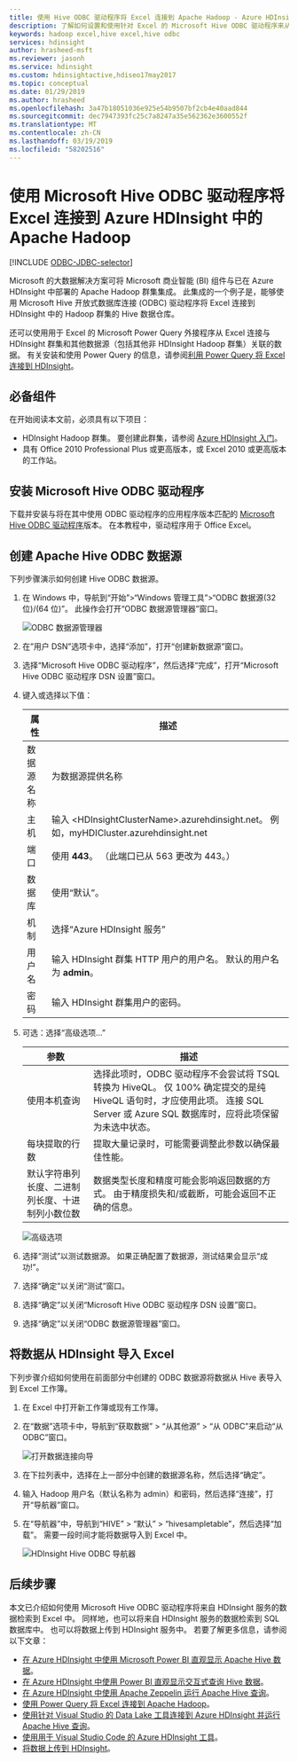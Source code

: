 ```yaml
---
title: 使用 Hive ODBC 驱动程序将 Excel 连接到 Apache Hadoop - Azure HDInsight
description: 了解如何设置和使用针对 Excel 的 Microsoft Hive ODBC 驱动程序来从 Microsoft Excel 查询 HDInsight 群集中的数据。
keywords: hadoop excel,hive excel,hive odbc
services: hdinsight
author: hrasheed-msft
ms.reviewer: jasonh
ms.service: hdinsight
ms.custom: hdinsightactive,hdiseo17may2017
ms.topic: conceptual
ms.date: 01/29/2019
ms.author: hrasheed
ms.openlocfilehash: 3a47b18051036e925e54b9507bf2cb4e40aad844
ms.sourcegitcommit: dec7947393fc25c7a8247a35e562362e3600552f
ms.translationtype: MT
ms.contentlocale: zh-CN
ms.lasthandoff: 03/19/2019
ms.locfileid: "58202516"
---
```

# <a name="connect-excel-to-apache-hadoop-in-azure-hdinsight-with-the-microsoft-hive-odbc-driver"></a>使用 Microsoft Hive ODBC 驱动程序将 Excel 连接到 Azure HDInsight 中的 Apache Hadoop

[!INCLUDE [ODBC-JDBC-selector](../../../includes/hdinsight-selector-odbc-jdbc.md)]

Microsoft 的大数据解决方案可将 Microsoft 商业智能 (BI) 组件与已在 Azure HDInsight 中部署的 Apache Hadoop 群集集成。 此集成的一个例子是，能够使用 Microsoft Hive 开放式数据库连接 (ODBC) 驱动程序将 Excel 连接到 HDInsight 中的 Hadoop 群集的 Hive 数据仓库。

还可以使用用于 Excel 的 Microsoft Power Query 外接程序从 Excel 连接与 HDInsight 群集和其他数据源（包括其他非 HDInsight Hadoop 群集）关联的数据。 有关安装和使用 Power Query 的信息，请参阅[利用 Power Query 将 Excel 连接到 HDInsight][hdinsight-power-query]。


## <a name="prerequisites"></a>必备组件

在开始阅读本文前，必须具有以下项目：

* HDInsight Hadoop 群集。 要创建此群集，请参阅 [Azure HDInsight 入门](apache-hadoop-linux-tutorial-get-started.md)。
* 具有 Office 2010 Professional Plus 或更高版本，或 Excel 2010 或更高版本的工作站。

## <a name="install-microsoft-hive-odbc-driver"></a>安装 Microsoft Hive ODBC 驱动程序
下载并安装与将在其中使用 ODBC 驱动程序的应用程序版本匹配的 [Microsoft Hive ODBC 驱动程序][hive-odbc-driver-download]版本。  在本教程中，驱动程序用于 Office Excel。

## <a name="create-apache-hive-odbc-data-source"></a>创建 Apache Hive ODBC 数据源
下列步骤演示如何创建 Hive ODBC 数据源。

1. 在 Windows 中，导航到“开始”>“Windows 管理工具”>“ODBC 数据源(32 位)/(64 位)”。  此操作会打开“ODBC 数据源管理器”窗口。
   
    ![ODBC 数据源管理器](./media/apache-hadoop-connect-excel-hive-odbc-driver/HDI.SimbaHiveOdbc.DataSourceAdmin1.png "使用ODBC 数据源管理器配置 DSN")

2. 在”用户 DSN”选项卡中，选择“添加”，打开“创建新数据源”窗口。

3. 选择“Microsoft Hive ODBC 驱动程序”，然后选择“完成”，打开“Microsoft Hive ODBC 驱动程序 DSN 设置”窗口。

4. 键入或选择以下值：
   
   | 属性 | 描述 |
   | --- | --- |
   |  数据源名称 |为数据源提供名称 |
   |  主机 |输入 &lt;HDInsightClusterName&gt;.azurehdinsight.net。 例如，myHDICluster.azurehdinsight.net |
   |  端口 |使用 <strong>443</strong>。 （此端口已从 563 更改为 443。） |
   |  数据库 |使用“默认”。 |
   |  机制 |选择“Azure HDInsight 服务” |
   |  用户名 |输入 HDInsight 群集 HTTP 用户的用户名。 默认的用户名为 <strong>admin</strong>。 |
   |  密码 |输入 HDInsight 群集用户的密码。 |

   
5. 可选：选择“高级选项...”  
   
   | 参数 | 描述 |
   | --- | --- |
   |  使用本机查询 |选择此项时，ODBC 驱动程序不会尝试将 TSQL 转换为 HiveQL。 仅 100% 确定提交的是纯 HiveQL 语句时，才应使用此项。 连接 SQL Server 或 Azure SQL 数据库时，应将此项保留为未选中状态。 |
   |  每块提取的行数 |提取大量记录时，可能需要调整此参数以确保最佳性能。 |
   |  默认字符串列长度、二进制列长度、十进制列小数位数 |数据类型长度和精度可能会影响返回数据的方式。 由于精度损失和/或截断，可能会返回不正确的信息。 |

    ![高级选项](./media/apache-hadoop-connect-excel-hive-odbc-driver/HDI.HiveOdbc.DataSource.AdvancedOptions1.png "高级 DSN 配置选项")

5. 选择“测试”以测试数据源。 如果正确配置了数据源，测试结果会显示“成功!”。  

6. 选择“确定”以关闭“测试”窗口。  

7. 选择“确定”以关闭“Microsoft Hive ODBC 驱动程序 DSN 设置”窗口。  

8. 选择“确定”以关闭“ODBC 数据源管理器”窗口。  

## <a name="import-data-into-excel-from-hdinsight"></a>将数据从 HDInsight 导入 Excel
下列步骤介绍如何使用在前面部分中创建的 ODBC 数据源将数据从 Hive 表导入到 Excel 工作簿。

1. 在 Excel 中打开新工作簿或现有工作簿。

2. 在“数据”选项卡中，导航到“获取数据” > “从其他源” > “从 ODBC”来启动“从 ODBC”窗口。
   
    ![打开数据连接向导](./media/apache-hadoop-connect-excel-hive-odbc-driver/HDI.SimbaHiveOdbc.Excel.DataConnection1.png "打开数据连接向导")

3. 在下拉列表中，选择在上一部分中创建的数据源名称，然后选择“确定”。

4. 输入 Hadoop 用户名（默认名称为 admin）和密码，然后选择“连接”，打开“导航器”窗口。

5. 在“导航器”中，导航到“HIVE” > “默认” > “hivesampletable”，然后选择“加载”。 需要一段时间才能将数据导入到 Excel 中。

    ![HDInsight Hive ODBC 导航器](./media/apache-hadoop-connect-excel-hive-odbc-driver/hdinsight.hive.odbc.navigator.png "打开数据连接向导")

## <a name="next-steps"></a>后续步骤
本文已介绍如何使用 Microsoft Hive ODBC 驱动程序将来自 HDInsight 服务的数据检索到 Excel 中。 同样地，也可以将来自 HDInsight 服务的数据检索到 SQL 数据库中。 也可以将数据上传到 HDInsight 服务中。 若要了解更多信息，请参阅以下文章：

* [在 Azure HDInsight 中使用 Microsoft Power BI 直观显示 Apache Hive 数据](apache-hadoop-connect-hive-power-bi.md)。
* [在 Azure HDInsight 中使用 Power BI 直观显示交互式查询 Hive 数据](../interactive-query/apache-hadoop-connect-hive-power-bi-directquery.md)。
* [在 Azure HDInsight 中使用 Apache Zeppelin 运行 Apache Hive 查询](./../hdinsight-connect-hive-zeppelin.md)。
* [使用 Power Query 将 Excel 连接到 Apache Hadoop](apache-hadoop-connect-excel-power-query.md)。
* [使用针对 Visual Studio 的 Data Lake 工具连接到 Azure HDInsight 并运行 Apache Hive 查询](apache-hadoop-visual-studio-tools-get-started.md)。
* [使用用于 Visual Studio Code 的 Azure HDInsight 工具](../hdinsight-for-vscode.md)。
* [将数据上传到 HDInsight](./../hdinsight-upload-data.md)。

[hdinsight-use-sqoop]:hdinsight-use-sqoop.md
[hdinsight-use-hive]:hdinsight-use-hive.md
[hdinsight-upload-data]: ../hdinsight-upload-data.md
[hdinsight-power-query]: ../hdinsight-connect-excel-power-query.md
[hive-odbc-driver-download]: https://go.microsoft.com/fwlink/?LinkID=286698


